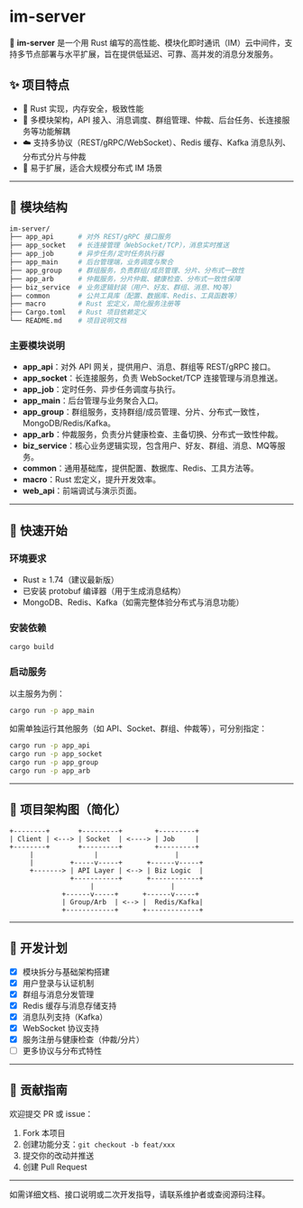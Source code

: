 # im-server

🚀 **im-server** 是一个用 Rust 编写的高性能、模块化即时通讯（IM）云中间件，支持多节点部署与水平扩展，旨在提供低延迟、可靠、高并发的消息分发服务。

## ✨ 项目特点

- 🦀 Rust 实现，内存安全，极致性能
- 🧩 多模块架构，API 接入、消息调度、群组管理、仲裁、后台任务、长连接服务等功能解耦
- ☁️ 支持多协议（REST/gRPC/WebSocket）、Redis 缓存、Kafka 消息队列、分布式分片与仲裁
- 🔄 易于扩展，适合大规模分布式 IM 场景

---

## 📁 模块结构

```bash
im-server/
├── app_api      # 对外 REST/gRPC 接口服务
├── app_socket   # 长连接管理（WebSocket/TCP），消息实时推送
├── app_job      # 异步任务/定时任务执行器
├── app_main     # 后台管理端，业务调度与聚合
├── app_group    # 群组服务，负责群组/成员管理、分片、分布式一致性
├── app_arb      # 仲裁服务，分片仲裁、健康检查、分布式一致性保障
├── biz_service  # 业务逻辑封装（用户、好友、群组、消息、MQ等）
├── common       # 公共工具库（配置、数据库、Redis、工具函数等）
├── macro        # Rust 宏定义，简化服务注册等
├── Cargo.toml   # Rust 项目依赖定义
└── README.md    # 项目说明文档
```

### 主要模块说明

- **app_api**：对外 API 网关，提供用户、消息、群组等 REST/gRPC 接口。
- **app_socket**：长连接服务，负责 WebSocket/TCP 连接管理与消息推送。
- **app_job**：定时任务、异步任务调度与执行。
- **app_main**：后台管理与业务聚合入口。
- **app_group**：群组服务，支持群组/成员管理、分片、分布式一致性， MongoDB/Redis/Kafka。
- **app_arb**：仲裁服务，负责分片健康检查、主备切换、分布式一致性仲裁。
- **biz_service**：核心业务逻辑实现，包含用户、好友、群组、消息、MQ等服务。
- **common**：通用基础库，提供配置、数据库、Redis、工具方法等。
- **macro**：Rust 宏定义，提升开发效率。
- **web_api**：前端调试与演示页面。

---

## 🚀 快速开始

### 环境要求

- Rust ≥ 1.74（建议最新版）
- 已安装 protobuf 编译器（用于生成消息结构）
- MongoDB、Redis、Kafka（如需完整体验分布式与消息功能）

### 安装依赖

```bash
cargo build
```

### 启动服务

以主服务为例：

```bash
cargo run -p app_main
```

如需单独运行其他服务（如 API、Socket、群组、仲裁等），可分别指定：

```bash
cargo run -p app_api
cargo run -p app_socket
cargo run -p app_group
cargo run -p app_arb
```

---

## 📡 项目架构图（简化）

```text
+--------+       +---------+        +---------+
| Client | <---> | Socket  | <----> | Job     |
+--------+       +---------+        +---------+
     |               |                   |
     |         +-----v-----+      +------v-----+
     +-------> | API Layer | <--> | Biz Logic  |
               +-----------+      +------------+
                    |                   |
             +------v-----+      +------v-----+
             | Group/Arb  | <--> |  Redis/Kafka|
             +------------+      +-------------+
```

---

## 📝 开发计划

- [x] 模块拆分与基础架构搭建
- [x] 用户登录与认证机制
- [x] 群组与消息分发管理
- [x] Redis 缓存与消息存储支持
- [x] 消息队列支持（Kafka）
- [x] WebSocket 协议支持
- [x] 服务注册与健康检查（仲裁/分片）
- [ ] 更多协议与分布式特性

---

## 🤝 贡献指南

欢迎提交 PR 或 issue：

1. Fork 本项目
2. 创建功能分支：`git checkout -b feat/xxx`
3. 提交你的改动并推送
4. 创建 Pull Request

---

如需详细文档、接口说明或二次开发指导，请联系维护者或查阅源码注释。
